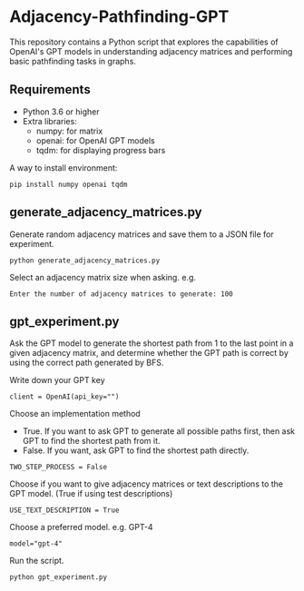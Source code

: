 # Adjacency-Pathfinding-GPT

This repository contains a Python script that explores the capabilities of OpenAI's GPT models in understanding adjacency matrices and performing basic pathfinding tasks in graphs. 

## Requirements
- Python 3.6 or higher
- Extra libraries:
  - numpy: for matrix
  - openai: for OpenAI GPT models
  - tqdm: for displaying progress bars

A way to install environment:
```
pip install numpy openai tqdm
```

## generate_adjacency_matrices.py
Generate random adjacency matrices and save them to a JSON file for experiment.

```
python generate_adjacency_matrices.py
```

Select an adjacency matrix size when asking. e.g. 
```
Enter the number of adjacency matrices to generate: 100
```

## gpt_experiment.py
Ask the GPT model to generate the shortest path from 1 to the last point in a given adjacency matrix, and determine whether the GPT path is correct by using the correct path generated by BFS.

Write down your GPT key
```
client = OpenAI(api_key="")
```

Choose an implementation method
- True. If you want to ask GPT to generate all possible paths first, then ask GPT to find the shortest path from it.
- False. If you want, ask GPT to find the shortest path directly.
```
TWO_STEP_PROCESS = False
```

Choose if you want to give adjacency matrices or text descriptions to the GPT model. (True if using test descriptions)
```
USE_TEXT_DESCRIPTION = True  
```

Choose a preferred model. e.g. GPT-4
```
model="gpt-4"
```

Run the script.
```
python gpt_experiment.py
```



